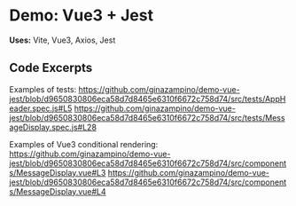 # Demo: Vue3 + Jest
**Uses:** Vite, Vue3, Axios, Jest

## Code Excerpts
Examples of tests:
https://github.com/ginazampino/demo-vue-jest/blob/d9650830806eca58d7d8465e6310f6672c758d74/src/tests/AppHeader.spec.js#L5
https://github.com/ginazampino/demo-vue-jest/blob/d9650830806eca58d7d8465e6310f6672c758d74/src/tests/MessageDisplay.spec.js#L28

Examples of Vue3 conditional rendering:
https://github.com/ginazampino/demo-vue-jest/blob/d9650830806eca58d7d8465e6310f6672c758d74/src/components/MessageDisplay.vue#L3
https://github.com/ginazampino/demo-vue-jest/blob/d9650830806eca58d7d8465e6310f6672c758d74/src/components/MessageDisplay.vue#L4

